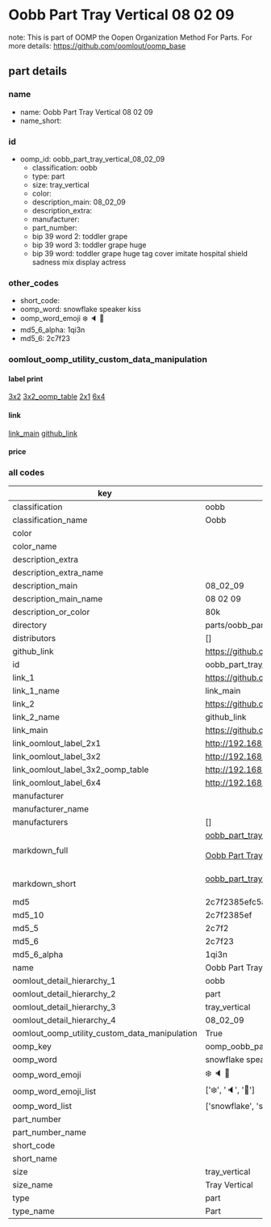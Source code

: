 # Oobb Part Tray Vertical 08 02 09  

note: This is part of OOMP the Oopen Organization Method For Parts. For more details: https://github.com/oomlout/oomp_base

##  part details





### name
* name: Oobb Part Tray Vertical 08 02 09
* name_short: 
### id
* oomp_id: oobb_part_tray_vertical_08_02_09
  * classification: oobb
  * type: part
  * size: tray_vertical
  * color: 
  * description_main: 08_02_09
  * description_extra: 
  * manufacturer: 
  * part_number: 
  * bip 39 word 2: toddler grape
  * bip 39 word 3: toddler grape huge
  * bip 39 word: toddler grape huge tag cover imitate hospital shield sadness mix display actress

### other_codes
* short_code: 
* oomp_word: snowflake speaker kiss
* oomp_word_emoji :snowflake: :speaker: :kiss:
* md5_6_alpha: 1qi3n
* md5_6: 2c7f23






### oomlout_oomp_utility_custom_data_manipulation
#### label print
[3x2](http://192.168.1.245:1112/?label=oomp%201qi3n)
[3x2_oomp_table](http://192.168.1.107:1112/?label=oomp%201qi3n)
[2x1](http://192.168.1.242:1112/?label=oomp%201qi3n)
[6x4](http://192.168.1.55:1112/?label=oomp%201qi3n)    

#### link

[link_main](https://github.com/oomlout/oomlout_oomp_current_version_messy/tree/main/parts/oobb_part_tray_vertical_08_02_09) [github_link](https://github.com/oomlout/oomlout_oomp_part_src/tree/main/parts/oobb_part_tray_vertical_08_02_09)                             

#### price







### all codes 
| key | value |  
| --- | --- |  
| classification | oobb |  
| classification_name | Oobb |  
| color |  |  
| color_name |  |  
| description_extra |  |  
| description_extra_name |  |  
| description_main | 08_02_09 |  
| description_main_name | 08 02 09 |  
| description_or_color | 80k |  
| directory | parts/oobb_part_tray_vertical_08_02_09 |  
| distributors | [] |  
| github_link | https://github.com/oomlout/oomlout_oomp_part_src/tree/main/parts/oobb_part_tray_vertical_08_02_09 |  
| id | oobb_part_tray_vertical_08_02_09 |  
| link_1 | https://github.com/oomlout/oomlout_oomp_current_version_messy/tree/main/parts/oobb_part_tray_vertical_08_02_09 |  
| link_1_name | link_main |  
| link_2 | https://github.com/oomlout/oomlout_oomp_part_src/tree/main/parts/oobb_part_tray_vertical_08_02_09 |  
| link_2_name | github_link |  
| link_main | https://github.com/oomlout/oomlout_oomp_current_version_messy/tree/main/parts/oobb_part_tray_vertical_08_02_09 |  
| link_oomlout_label_2x1 | http://192.168.1.242:1112/?label=oomp%201qi3n |  
| link_oomlout_label_3x2 | http://192.168.1.245:1112/?label=oomp%201qi3n |  
| link_oomlout_label_3x2_oomp_table | http://192.168.1.107:1112/?label=oomp%201qi3n |  
| link_oomlout_label_6x4 | http://192.168.1.55:1112/?label=oomp%201qi3n |  
| manufacturer |  |  
| manufacturer_name |  |  
| manufacturers | [] |  
| markdown_full | [oobb_part_tray_vertical_08_02_09](https://github.com/oomlout/oomlout_oomp_current_version_messy/tree/main/parts/oobb_part_tray_vertical_08_02_09)<br>[](https://github.com/oomlout/oomlout_oomp_current_version_messy/tree/main/parts/oobb_part_tray_vertical_08_02_09)<br>[Oobb Part Tray Vertical 08 02 09](https://github.com/oomlout/oomlout_oomp_current_version_messy/tree/main/parts/oobb_part_tray_vertical_08_02_09)<br><br> |  
| markdown_short | [oobb_part_tray_vertical_08_02_09](https://github.com/oomlout/oomlout_oomp_current_version_messy/tree/main/parts/oobb_part_tray_vertical_08_02_09)<br><br> |  
| md5 | 2c7f2385efc5adbdc598cdd2dd59771b |  
| md5_10 | 2c7f2385ef |  
| md5_5 | 2c7f2 |  
| md5_6 | 2c7f23 |  
| md5_6_alpha | 1qi3n |  
| name | Oobb Part Tray Vertical 08 02 09 |  
| oomlout_detail_hierarchy_1 | oobb |  
| oomlout_detail_hierarchy_2 | part |  
| oomlout_detail_hierarchy_3 | tray_vertical |  
| oomlout_detail_hierarchy_4 | 08_02_09 |  
| oomlout_oomp_utility_custom_data_manipulation | True |  
| oomp_key | oomp_oobb_part_tray_vertical_08_02_09 |  
| oomp_word | snowflake speaker kiss |  
| oomp_word_emoji | :snowflake: :speaker: :kiss: |  
| oomp_word_emoji_list | [':snowflake:', ':speaker:', ':kiss:'] |  
| oomp_word_list | ['snowflake', 'speaker', 'kiss'] |  
| part_number |  |  
| part_number_name |  |  
| short_code |  |  
| short_name |  |  
| size | tray_vertical |  
| size_name | Tray Vertical |  
| type | part |  
| type_name | Part |  
